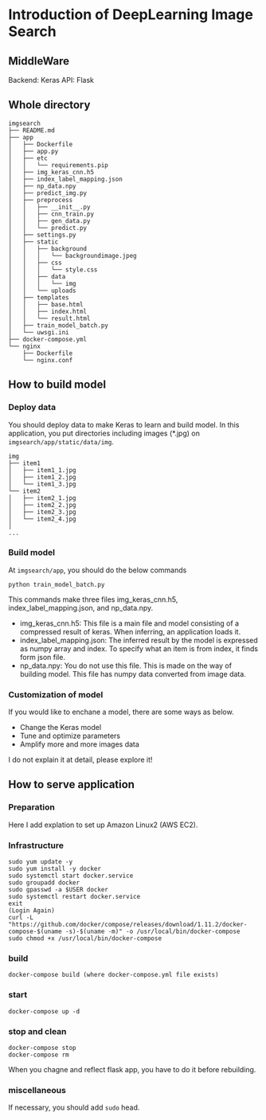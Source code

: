 # Introduction of DeepLearning Image Search

## MiddleWare

Backend: Keras
API: Flask

## Whole directory

```shell
imgsearch
├── README.md
├── app
│   ├── Dockerfile
│   ├── app.py
│   ├── etc
│   │   └── requirements.pip
│   ├── img_keras_cnn.h5
│   ├── index_label_mapping.json
│   ├── np_data.npy
│   ├── predict_img.py
│   ├── preprocess
│   │   ├── __init__.py
│   │   ├── cnn_train.py
│   │   ├── gen_data.py
│   │   └── predict.py
│   ├── settings.py
│   ├── static
│   │   ├── background
│   │   │   └── backgroundimage.jpeg
│   │   ├── css
│   │   │   └── style.css
│   │   ├── data
│   │   │   └── img
│   │   └── uploads
│   ├── templates
│   │   ├── base.html
│   │   ├── index.html
│   │   └── result.html
│   ├── train_model_batch.py
│   └── uwsgi.ini
├── docker-compose.yml
└── nginx
    ├── Dockerfile
    └── nginx.conf
```

## How to build model

### Deploy data

You should deploy data to make Keras to learn and build model.
In this application, you put directories including images (*.jpg) on `imgsearch/app/static/data/img`.

```shell
img
├── item1
│   ├── item1_1.jpg
│   ├── item1_2.jpg
│   └── item1_3.jpg
└── item2
│   ├── item2_1.jpg
│   ├── item2_2.jpg
│   ├── item2_3.jpg
│   └── item2_4.jpg
│
...
```

### Build model

At `imgsearch/app`, you should do the below commands

```python train_model_batch.py```

This commands make three files img_keras_cnn.h5, index_label_mapping.json, and np_data.npy.

- img_keras_cnn.h5: This file is a main file and model consisting of a compressed result of keras. When inferring, an application loads it.
- index_label_mapping.json: The inferred result by the model is expressed as numpy array and index. To specify what an item is from index, it finds form json file.
- np_data.npy: You do not use this file. This is made on the way of building model. This file has numpy data converted from image data.

### Customization of model

If you would like to enchane a model, there are some ways as below.

- Change the Keras model
- Tune and optimize parameters
- Amplify more and more images data

I do not explain it at detail, please explore it!

## How to serve application

### Preparation

Here I add explation to set up Amazon Linux2 (AWS EC2).

### Infrastructure

```shell
sudo yum update -y
sudo yum install -y docker
sudo systemctl start docker.service
sudo groupadd docker
sudo gpasswd -a $USER docker
sudo systemctl restart docker.service
exit
(Login Again)
curl -L "https://github.com/docker/compose/releases/download/1.11.2/docker-compose-$(uname -s)-$(uname -m)" -o /usr/local/bin/docker-compose
sudo chmod +x /usr/local/bin/docker-compose
```

### build

`docker-compose build (where docker-compose.yml file exists)`

### start

`docker-compose up -d`

### stop and clean

```shell
docker-compose stop
docker-compose rm
```

When you chagne and reflect flask app, you have to do it before rebuilding.

### miscellaneous

If necessary, you should add `sudo` head.
